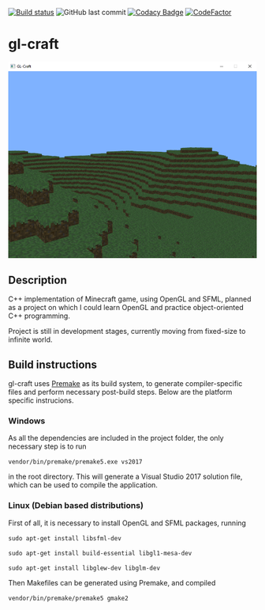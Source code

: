 [![Build status](https://ci.appveyor.com/api/projects/status/ip3p02l0mnrowooi?svg=true)](https://ci.appveyor.com/project/dwarzecha/gl-craft)
![GitHub last commit](https://img.shields.io/github/last-commit/dwarzecha/gl-craft)
[![Codacy Badge](https://app.codacy.com/project/badge/Grade/9ef38cd122c94c23b92aa6d892771b8f)](https://www.codacy.com/manual/dwarzecha/gl-craft/dashboard?utm_source=github.com&amp;utm_medium=referral&amp;utm_content=dwarzecha/gl-craft&amp;utm_campaign=Badge_Grade)
[![CodeFactor](https://www.codefactor.io/repository/github/dwarzecha/gl-craft/badge)](https://www.codefactor.io/repository/github/dwarzecha/gl-craft)

# gl-craft

![Image](/screenshots/screenshot1.png)

## Description
C++ implementation of Minecraft game, using OpenGL and SFML, planned as a project on which I could learn OpenGL and practice object-oriented C++ programming.

Project is still in development stages, currently moving from fixed-size to infinite world.

## Build instructions
gl-craft uses [Premake](https://premake.github.io/) as its build system, to generate compiler-specific files and perform necessary post-build steps. Below are the platform specific instrucions.

### Windows
As all the dependencies are included in the project folder, the only necessary step is to run
```
vendor/bin/premake/premake5.exe vs2017
```

in the root directory. This will generate a Visual Studio 2017 solution file, which can be used to compile the application.

### Linux (Debian based distributions)
First of all, it is necessary to install OpenGL and SFML packages, running

```
sudo apt-get install libsfml-dev
```
```
sudo apt-get install build-essential libgl1-mesa-dev
```
```
sudo apt-get install libglew-dev libglm-dev
```

Then Makefiles can be generated using Premake, and compiled
```
vendor/bin/premake/premake5 gmake2
```